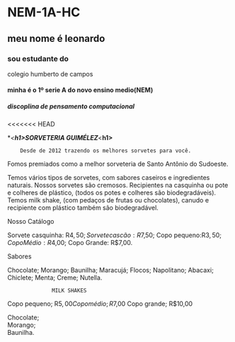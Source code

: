 # NEM-1A-HC
## meu nome é leonardo
### sou estudante do</h1> colegio humberto de campos</h1>
#### minha é o 1º serie A do novo ensino medio(NEM)
##### discoplina de _pensamento computacional_

<<<<<<< HEAD

**<**h1>SORVETERIA GUIMÉLEZ***<**h1>**

        Desde de 2012 trazendo os melhores sorvetes para você.

Fomos premiados como a melhor sorveteria de Santo Antônio do Sudoeste.

Temos vários tipos de sorvetes, com sabores caseiros e ingredientes naturais.
Nossos sorvetes são cremosos.
Recipientes na casquinha ou pote e colheres de plástico, (todos os potes e colheres são biodegradáveis). 
Temos milk shake, (com pedaços de frutas ou chocolates), canudo e recipiente com plástico também são biodegradável.


Nosso Catálogo 

Sorvete casquinha:  R$4,50;
Sorvete cascão: R$7,50;
Copo pequeno:R$3,50;
Copo Médio: R$4,00;
Copo Grande: R$7,00.

Sabores

Chocolate;
Morango;
Baunilha;
Maracujá;
Flocos;
Napolitano;
Abacaxi;
Chiclete;
Menta;
Creme;
Nutella.

                  MILK SHAKES

Copo pequeno; R$5,00
Copo médio; R$7,00
Copo grande; R$10,00

Chocolate;                             
Morango;                               
Baunilha.
